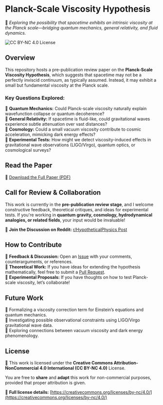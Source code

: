 # **Planck-Scale Viscosity Hypothesis**  

🚀 *Exploring the possibility that spacetime exhibits an intrinsic viscosity at the Planck scale—bridging quantum mechanics, general relativity, and fluid dynamics.*  

![CC BY-NC 4.0 License](https://img.shields.io/badge/License-CC%20BY--NC%204.0-lightgrey.svg)  

## **Overview**  
This repository hosts a pre-publication review paper on the **Planck-Scale Viscosity Hypothesis**, which suggests that spacetime may not be a perfectly inviscid continuum, as typically assumed. Instead, it may exhibit a small but fundamental viscosity at the Planck scale.  

### **Key Questions Explored:**  
🔹 **Quantum Mechanics:** Could Planck-scale viscosity naturally explain wavefunction collapse or quantum decoherence?  
🔹 **General Relativity:** If spacetime is fluid-like, could gravitational waves experience subtle attenuation over vast distances?  
🔹 **Cosmology:** Could a small vacuum viscosity contribute to cosmic acceleration, mimicking dark energy effects?  
🔹 **Experimental Tests:** How might we detect viscosity-induced effects in gravitational wave observations (LIGO/Virgo), quantum optics, or cosmological surveys?  

## **Read the Paper**  
📄 [Download the Full Paper (PDF)](INSERT_LINK_HERE)  

## **Call for Review & Collaboration**  
This work is currently in the **pre-publication review stage**, and I welcome constructive feedback, theoretical critiques, and ideas for experimental tests. If you're working in **quantum gravity, cosmology, hydrodynamical analogies, or related fields**, your input would be invaluable!  

📢 **Join the Discussion on Reddit:** [r/HypotheticalPhysics Post](INSERT_LINK_HERE)  

## **How to Contribute**  
🔹 **Feedback & Discussion:** Open an [Issue](https://github.com/YOUR_GITHUB/PlanckViscosityHypothesis/issues) with your comments, counterarguments, or references.  
🔹 **Theoretical Work:** If you have ideas for extending the hypothesis mathematically, feel free to submit a [Pull Request](https://github.com/YOUR_GITHUB/PlanckViscosityHypothesis/pulls).  
🔹 **Experimental Proposals:** If you have thoughts on how to test Planck-scale viscosity, let’s collaborate!  

## **Future Work**  
📌 Formalizing a viscosity correction term for Einstein’s equations and quantum mechanics.  
📌 Investigating possible observational constraints using LIGO/Virgo gravitational wave data.  
📌 Exploring connections between vacuum viscosity and dark energy phenomenology.  

## **License**  
📜 This work is licensed under the **Creative Commons Attribution-NonCommercial 4.0 International (CC BY-NC 4.0)** License.  

You are free to **share** and **adapt** this work for non-commercial purposes, provided that proper attribution is given.  

🔗 **Full license details:** [https://creativecommons.org/licenses/by-nc/4.0/](https://creativecommons.org/licenses/by-nc/4.0/)  
